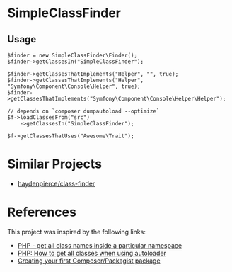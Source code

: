 # SimpleClassFinder

## Usage

```
$finder = new SimpleClassFinder\Finder();
$finder->getClassesIn("SimpleClassFinder");

$finder->getClassesThatImplements("Helper", "", true);
$finder->getClassesThatImplements("Helper", "Symfony\Component\Console\Helper", true);
$finder->getClassesThatImplements("Symfony\Component\Console\Helper\Helper");

// depends on `composer dumpautoload --optimize`
$f->loadClassesFrom("src")
    ->getClassesIn("SimpleClassFinder");

$f->getClassesThatUses("Awesome\Trait");
```

# Similar Projects

- [haydenpierce/class-finder](https://gitlab.com/hpierce1102/ClassFinder)

# References

This project was inspired by the following links:
- [PHP - get all class names inside a particular namespace](https://stackoverflow.com/a/22762333/2214160)
- [PHP: How to get all classes when using autoloader](https://stackoverflow.com/a/46435124/2214160)
- [Creating your first Composer/Packagist package](https://blog.jgrossi.com/2013/creating-your-first-composer-packagist-package/)
